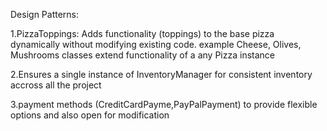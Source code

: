 
Design Patterns:

1.PizzaToppings: Adds functionality (toppings) to the base pizza dynamically without modifying existing code. example Cheese, Olives, Mushrooms classes extend functionality of a any Pizza instance

2.Ensures a single instance of InventoryManager for consistent inventory accross all the project

3.payment methods (CreditCardPayme,PayPalPayment) to provide flexible options and also open for modification 


